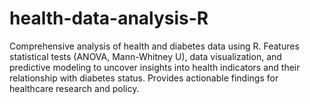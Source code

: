 # health-data-analysis-R
Comprehensive analysis of health and diabetes data using R. Features statistical tests (ANOVA, Mann-Whitney U), data visualization, and predictive modeling to uncover insights into health indicators and their relationship with diabetes status. Provides actionable findings for healthcare research and policy.

